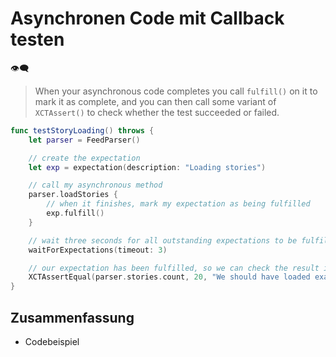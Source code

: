 # Asynchronen Code mit Callback testen
👁️‍🗨️

> When your asynchronous code completes you call  `fulfill()`  on it to mark it as complete, and you can then call some variant of  `XCTAssert()`  to check whether the test succeeded or failed.

```swift
func testStoryLoading() throws {
    let parser = FeedParser()

    // create the expectation
    let exp = expectation(description: "Loading stories")

    // call my asynchronous method
    parser.loadStories {
        // when it finishes, mark my expectation as being fulfilled
        exp.fulfill()
    }

    // wait three seconds for all outstanding expectations to be fulfilled
    waitForExpectations(timeout: 3)

    // our expectation has been fulfilled, so we can check the result is correct
    XCTAssertEqual(parser.stories.count, 20, "We should have loaded exactly 20 stories.")
}
```


## Zusammenfassung
- Codebeispiel
